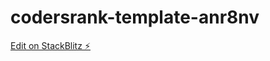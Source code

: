 # codersrank-template-anr8nv

[Edit on StackBlitz ⚡️](https://stackblitz.com/edit/codersrank-template-anr8nv)